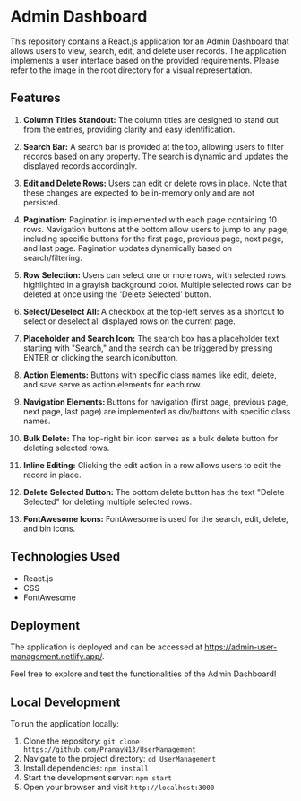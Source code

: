# Admin Dashboard

This repository contains a React.js application for an Admin Dashboard that allows users to view, search, edit, and delete user records. The application implements a user interface based on the provided requirements. Please refer to the image in the root directory for a visual representation.

## Features

1. **Column Titles Standout:** The column titles are designed to stand out from the entries, providing clarity and easy identification.

2. **Search Bar:** A search bar is provided at the top, allowing users to filter records based on any property. The search is dynamic and updates the displayed records accordingly.

3. **Edit and Delete Rows:** Users can edit or delete rows in place. Note that these changes are expected to be in-memory only and are not persisted.

4. **Pagination:** Pagination is implemented with each page containing 10 rows. Navigation buttons at the bottom allow users to jump to any page, including specific buttons for the first page, previous page, next page, and last page. Pagination updates dynamically based on search/filtering.

5. **Row Selection:** Users can select one or more rows, with selected rows highlighted in a grayish background color. Multiple selected rows can be deleted at once using the 'Delete Selected' button.

6. **Select/Deselect All:** A checkbox at the top-left serves as a shortcut to select or deselect all displayed rows on the current page.

7. **Placeholder and Search Icon:** The search box has a placeholder text starting with "Search," and the search can be triggered by pressing ENTER or clicking the search icon/button.

8. **Action Elements:** Buttons with specific class names like edit, delete, and save serve as action elements for each row.

9. **Navigation Elements:** Buttons for navigation (first page, previous page, next page, last page) are implemented as div/buttons with specific class names.

10. **Bulk Delete:** The top-right bin icon serves as a bulk delete button for deleting selected rows.

11. **Inline Editing:** Clicking the edit action in a row allows users to edit the record in place.

12. **Delete Selected Button:** The bottom delete button has the text "Delete Selected" for deleting multiple selected rows.

13. **FontAwesome Icons:** FontAwesome is used for the search, edit, delete, and bin icons.

## Technologies Used

- React.js
- CSS
- FontAwesome

## Deployment

The application is deployed and can be accessed at https://admin-user-management.netlify.app/.

Feel free to explore and test the functionalities of the Admin Dashboard!

## Local Development

To run the application locally:

1. Clone the repository: `git clone https://github.com/PranayN13/UserManagement`
2. Navigate to the project directory: `cd UserManagement`
3. Install dependencies: `npm install`
4. Start the development server: `npm start`
5. Open your browser and visit `http://localhost:3000`

